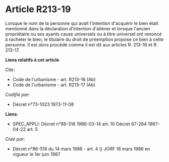 # Article R213-19

Lorsque le nom de la personne qui avait l'intention d'acquérir le bien était mentionné dans la déclaration d'intention
d'aliéner et lorsque l'ancien propriétaire ou ses ayants cause universels ou à titre universel ont renoncé à racheter le
bien, le titulaire du droit de préemption propose ce bien à cette personne. Il est alors procédé comme il est dit aux
articles R. 213-16 et R. 213-17.

**Liens relatifs à cet article**

_Cite_:

  - Code de l'urbanisme - art. R213-16 (Ab)
  - Code de l'urbanisme - art. R213-17 (Ab)

_Codifié par_:

  - Décret n°73-1023 1973-11-08

**Liens**:

  - SPEC_APPLI: Décret n°86-516 1986-03-14 art. 10 Décret 87-284 1987-04-22 art. 5

_Créé par_:

  - Décret n°86-516 du 14 mars 1986 - art. 4 () JORF 16 mars 1986 en vigueur le   1er juin 1987
